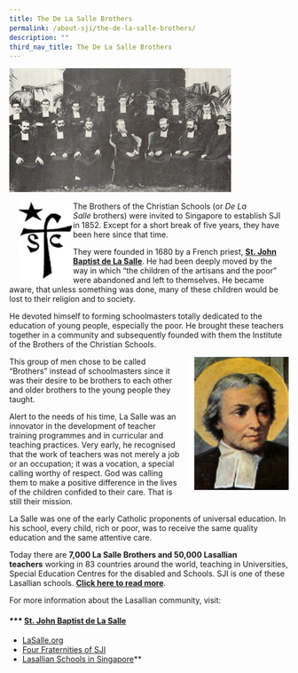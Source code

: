 ```yaml
---
title: The De La Salle Brothers
permalink: /about-sji/the-de-la-salle-brothers/
description: ""
third_nav_title: The De La Salle Brothers
---
```

![The Brothers 1913](/images/TheBrothers-1913.jpeg)  

<img src="/images/Brothers-icon.jpeg" style="width:100px;height:140px;margin-left:15px;" align = "left">

<p style="text-align: justify;">

The Brothers of the Christian Schools (or _De La Salle_ brothers) were invited to Singapore to establish SJI in 1852. Except for a short break of five years, they have been here since that time. </p>

They were founded in 1680 by a French priest, **[St. John Baptist de La Salle](https://www.lasalle.org/en/lasallian-holiness/st-john-baptist-de-la-salle/)**. He had been deeply moved by the way in which “the children of the artisans and the poor” were abandoned and left to themselves. He became aware, that unless something was done, many of these children would be lost to their religion and to society.

He devoted himself to forming schoolmasters totally dedicated to the education of young people, especially the poor. He brought these teachers together in a community and subsequently founded with them the Institute of the Brothers of the Christian Schools.

<img src="/images/delasalle.jpeg" style="width:180px;height:240px;margin-left:15px;" align = "right">

This group of men chose to be called “Brothers” instead of schoolmasters since it was their desire to be brothers to each other and older brothers to the young people they taught.

Alert to the needs of his time, La Salle was an innovator in the development of teacher training programmes and in curricular and teaching practices. Very early, he recognised that the work of teachers was not merely a job or an occupation; it was a vocation, a special calling worthy of respect. God was calling them to make a positive difference in the lives of the children confided to their care. That is still their mission.

La Salle was one of the early Catholic proponents of universal education. In his school, every child, rich or poor, was to receive the same quality education and the same attentive care.

Today there are **7,000 La Salle Brothers and 50,000 Lasallian teachers** working in 83 countries around the world, teaching in Universities, Special Education Centres for the disabled and Schools. SJI is one of these Lasallian schools. [**Click here to read more**](https://issuu.com/sji-books/docs/lumen7-june2014/8).

For more information about the Lasallian community, visit:

#### ***   [St. John Baptist de La Salle](https://www.lasalle.org/en/lasallian-holiness/st-john-baptist-de-la-salle/)
*   [LaSalle.org](https://www.lasalle.org/en/)
*   [Four Fraternities of SJI](https://www.sji.edu.sg/about-sji/the-de-la-salle-brothers/four-fraternities-of-sji)
*   [Lasallian Schools in Singapore](https://www.sji.edu.sg/about-sji/the-de-la-salle-brothers/lasallian-schools)**